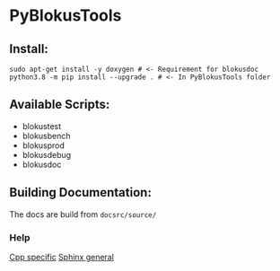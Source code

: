 # PyBlokusTools

## Install:

    sudo apt-get install -y doxygen # <- Requirement for blokusdoc
    python3.8 -m pip install --upgrade . # <- In PyBlokusTools folder
  
## Available Scripts:
  

 - blokustest
 - blokusbench
 - blokusprod
 - blokusdebug
 - blokusdoc

## Building Documentation:

The docs are build from `docsrc/source/`

### Help

[Cpp specific](https://breathe.readthedocs.io/en/latest/quickstart.html)
[Sphinx general](https://www.sphinx-doc.org/en/master/usage/quickstart.html)

